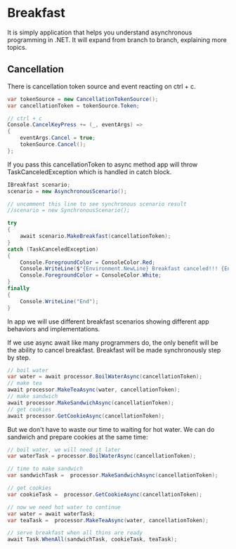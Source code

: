 # Breakfast

It is simply application that helps you understand asynchronous programming in .NET. It will expand from branch to branch, explaining more topics.

## Cancellation

There is cancellation token source and event reacting on ctrl + c. 

```csharp
var tokenSource = new CancellationTokenSource();
var cancellationToken = tokenSource.Token;

// ctrl + c
Console.CancelKeyPress += (_, eventArgs) =>
{
    eventArgs.Cancel = true;
    tokenSource.Cancel();
};
```

If you pass this cancellationToken to async method app will throw TaskCanceledException which is handled in catch block. 

```csharp
IBreakfast scenario;
scenario = new AsynchronousScenario();

// uncomment this line to see synchronous scenario result
//scenario = new SynchronousScenario();

try
{
    await scenario.MakeBreakfast(cancellationToken);
}
catch (TaskCanceledException)
{
    Console.ForegroundColor = ConsoleColor.Red;
    Console.WriteLine($"{Environment.NewLine} Breakfast canceled!!! {Environment.NewLine}");
    Console.ForegroundColor = ConsoleColor.White;
}
finally
{
    Console.WriteLine("End");
}    
```

In app we will use different breakfast scenarios showing different app behaviors and implementations. 

If we use async await like many programmers do, the only benefit will be the ability to cancel breakfast. Breakfast will be made synchronously step by step.

```csharp
// boil water
var water = await processor.BoilWaterAsync(cancellationToken);
// make tea
await processor.MakeTeaAsync(water, cancellationToken);
// make sandwich
await processor.MakeSandwichAsync(cancellationToken);
// get cookies
await processor.GetCookieAsync(cancellationToken);
```

But we don't have to waste our time to waiting for hot water. We can do sandwich and prepare cookies at the same time:

```csharp
// boil water, we will need it later
var waterTask = processor.BoilWaterAsync(cancellationToken);

// time to make sandwich
var sandwichTask =  processor.MakeSandwichAsync(cancellationToken);

// get cookies
var cookieTask =  processor.GetCookieAsync(cancellationToken);

// now we need hot water to continue
var water = await waterTask;
var teaTask =  processor.MakeTeaAsync(water, cancellationToken);

// serve breakfast when all thins are ready
await Task.WhenAll(sandwichTask, cookieTask, teaTask);
```

